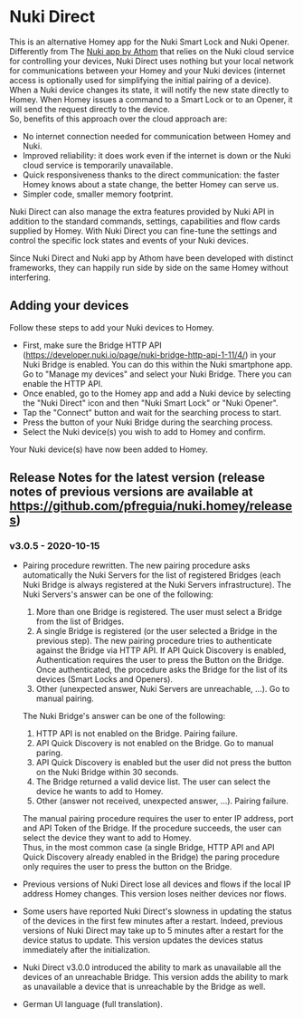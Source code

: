 # Nuki Direct
This is an alternative Homey app for the Nuki Smart Lock and Nuki Opener. Differently from The [Nuki app by Athom](https://apps.athom.com/app/io.nuki) that relies on the Nuki cloud service for controlling your devices, Nuki Direct uses nothing but your local network for communications between your Homey and your Nuki devices (internet access is optionally used for simplifying the initial pairing of a device). When a Nuki device changes its state, it will notify the new state directly to Homey. When Homey issues a command to a Smart Lock or to an Opener, it will send the request directly to the device.  
So, benefits of this approach over the cloud approach are:
* No internet connection needed for communication between Homey and Nuki.
* Improved reliability: it does work even if the internet is down or the Nuki cloud service is temporarily unavailable.
* Quick responsiveness thanks to the direct communication: the faster Homey knows about a state change, the better Homey can serve us.
* Simpler code, smaller memory footprint.

Nuki Direct can also manage the extra features provided by Nuki API in addition to the standard commands, settings, capabilities and flow cards supplied by Homey. With Nuki Direct you can fine-tune the settings and control the specific lock states and events of your Nuki devices.

Since Nuki Direct and Nuki app by Athom have been developed with distinct frameworks, they can happily run side by side on the same Homey without interfering.

## Adding your devices
Follow these steps to add your Nuki devices to Homey.
* First, make sure the Bridge HTTP API (https://developer.nuki.io/page/nuki-bridge-http-api-1-11/4/) in your Nuki Bridge is enabled. You can do this within the Nuki smartphone app. Go to "Manage my devices" and select your Nuki Bridge. There you can enable the HTTP API.
* Once enabled, go to the Homey app and add a Nuki device by selecting the "Nuki Direct" icon and then "Nuki Smart Lock" or "Nuki Opener".
* Tap the "Connect" button and wait for the searching process to start.
* Press the button of your Nuki Bridge during the searching process.
* Select the Nuki device(s) you wish to add to Homey and confirm.

Your Nuki device(s) have now been added to Homey.

## Release Notes for the latest version (release notes of previous versions are available at https://github.com/pfreguia/nuki.homey/releases)
### v3.0.5 - 2020-10-15
* Pairing procedure rewritten. The new pairing procedure asks automatically the Nuki Servers for the list of registered Bridges (each Nuki Bridge is always registered at the Nuki Servers infrastructure).
The Nuki Servers's answer can be one of the following:
  1. More than one Bridge is registered. The user must select a Bridge from the list of Bridges.
  2. A single Bridge is registered (or the user selected a Bridge in the previous step). The new pairing procedure tries to authenticate against the Bridge via HTTP API. If API Quick Discovery is enabled, Authentication requires the user to press the Button on the Bridge. Once authenticated, the procedure asks the Bridge for the list of its devices (Smart Locks and Openers). 
  3. Other (unexpected answer, Nuki Servers are unreachable, ...). Go to manual pairing.

  The Nuki Bridge's answer can be one of the following:
  1) HTTP API is not enabled on the Bridge. Pairing failure.
  2) API Quick Discovery is not enabled on the Bridge. Go to manual paring.
  3) API Quick Discovery is enabled but the user did not press the button on the Nuki Bridge within 30 seconds.
  4) The Bridge returned a valid device list. The user can select the device he wants to add to Homey.
  5) Other (answer not received, unexpected answer, ...). Pairing failure.

  The manual pairing procedure requires the user to enter IP address, port and API Token of the Bridge. If the procedure succeeds, the user can select the device they want to add to Homey.   
  Thus, in the most common case (a single Bridge, HTTP API and API Quick Discovery already enabled in the Bridge) the paring procedure only requires the user to press the button on the Bridge.
* Previous versions of Nuki Direct lose all devices and flows if the local IP address Homey changes. This version loses neither devices nor flows.
* Some users have reported Nuki Direct's slowness in updating the status of the devices in the first few minutes after a restart. Indeed, previous versions of Nuki Direct may take up to 5 minutes after a restart for the device status to update. This version updates the devices status immediately after the initialization.
* Nuki Direct v3.0.0 introduced the ability to mark as unavailable all the devices of an unreachable Bridge. This version adds the ability to mark as unavailable a device that is unreachable by the Bridge as well.
* German UI language (full translation).
